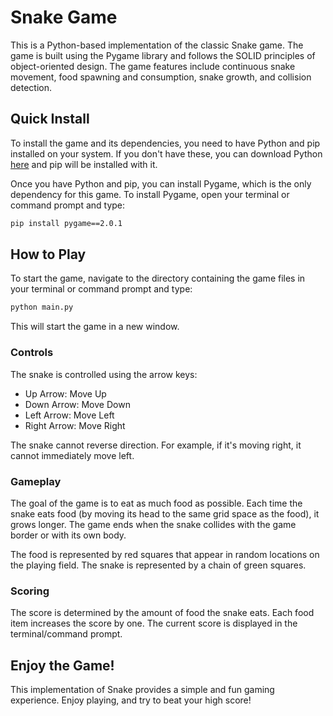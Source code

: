 # Snake Game

This is a Python-based implementation of the classic Snake game. The game is built using the Pygame library and follows the SOLID principles of object-oriented design. The game features include continuous snake movement, food spawning and consumption, snake growth, and collision detection.

## Quick Install

To install the game and its dependencies, you need to have Python and pip installed on your system. If you don't have these, you can download Python [here](https://www.python.org/downloads/) and pip will be installed with it.

Once you have Python and pip, you can install Pygame, which is the only dependency for this game. To install Pygame, open your terminal or command prompt and type:

```bash
pip install pygame==2.0.1
```

## How to Play

To start the game, navigate to the directory containing the game files in your terminal or command prompt and type:

```bash
python main.py
```

This will start the game in a new window.

### Controls

The snake is controlled using the arrow keys:

- Up Arrow: Move Up
- Down Arrow: Move Down
- Left Arrow: Move Left
- Right Arrow: Move Right

The snake cannot reverse direction. For example, if it's moving right, it cannot immediately move left.

### Gameplay

The goal of the game is to eat as much food as possible. Each time the snake eats food (by moving its head to the same grid space as the food), it grows longer. The game ends when the snake collides with the game border or with its own body.

The food is represented by red squares that appear in random locations on the playing field. The snake is represented by a chain of green squares.

### Scoring

The score is determined by the amount of food the snake eats. Each food item increases the score by one. The current score is displayed in the terminal/command prompt.

## Enjoy the Game!

This implementation of Snake provides a simple and fun gaming experience. Enjoy playing, and try to beat your high score!

